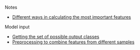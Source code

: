 Notes
- [Different ways in calculating the most important features](ex_feature-relative-importance.Rmd)

Model input
- [Getting the set of possible output classes](samples-h3k4me3.Rmd)
- [Preprocessing to combine features from different samples](features.Rmd)

